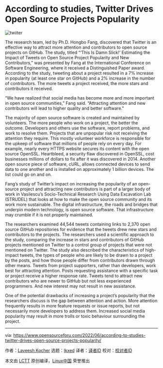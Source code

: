 [#]: subject: "According to studies, Twitter Drives Open Source Projects Popularity"
[#]: via: "https://www.opensourceforu.com/2022/06/according-to-studies-twitter-drives-open-source-projects-popularity/"
[#]: author: "Laveesh Kocher https://www.opensourceforu.com/author/laveesh-kocher/"
[#]: collector: "lkxed"
[#]: translator: " "
[#]: reviewer: " "
[#]: publisher: " "
[#]: url: " "

According to studies, Twitter Drives Open Source Projects Popularity
======
![twiiter][1]

The research team, led by Ph.D. Hongbo Fang, discovered that Twitter is an effective way to attract more attention and contributors to open source projects on GitHub. The study, titled “‘This Is Damn Slick!’ Estimating the Impact of Tweets on Open Source Project Popularity and New Contributors,” was presented by Fang at the International Conference on Software Engineering, where it received a Distinguished Paper award. According to the study, tweeting about a project resulted in a 7% increase in popularity (at least one star on GitHub) and a 2% increase in the number of contributors. The more tweets a project received, the more stars and contributors it received.

“We have realized that social media has become more and more important in open source communities,” Fang said. “Attracting attention and new contributors will lead to higher quality and better software.”

The majority of open source software is created and maintained by volunteers. The more people who work on a project, the better the outcome. Developers and others use the software, report problems, and work to resolve them. Projects that are unpopular risk not receiving the attention they require. This mostly volunteer workforce is responsible for the upkeep of software that millions of people rely on every day. For example, nearly every HTTPS website secures its content with the open source OpenSSL. Heartbleed, a security flaw discovered in OpenSSL, cost businesses millions of dollars to fix after it was discovered in 2014. Another open source piece of software, cURL, allows connected devices to send data to one another and is installed on approximately 1 billion devices. The list could go on and on.

Fang’s study of Twitter’s impact on increasing the popularity of an open-source project and attracting new contributors is part of a larger body of work in Vasilescu’s Socio-Technical Research Using Data Excavation Lab (STRUDEL) that looks at how to make the open source community and its work more sustainable. The digital infrastructure, the roads and bridges that underpin modern technology, is open source software. That infrastructure may crumble if it is not properly maintained.

The researchers examined 44,544 tweets containing links to 2,370 open source GitHub repositories for evidence that the tweets drew new stars and contributors to the projects. The researchers used a scientific approach to the study, comparing the increase in stars and contributors of GitHub projects mentioned on Twitter to a control group of projects that were not mentioned on Twitter. The study also described the characteristics of high-impact tweets, the types of people who are likely to be drawn to a project by the posts, and how those people differ from contributors drawn through other means. Tweets from project supporters, rather than developers, work best for attracting attention. Posts requesting assistance with a specific task or project receive a higher response rate. Tweets tend to attract new contributors who are newer to GitHub but not less experienced programmers. And new interest may not result in new assistance.

One of the potential drawbacks of increasing a project’s popularity that the researchers discuss is the gap between attention and action. More attention frequently results in more feature requests or issue reports, but not necessarily more developers to address them. Increased social media popularity may result in more trolls or toxic behaviour surrounding the project.

--------------------------------------------------------------------------------

via: https://www.opensourceforu.com/2022/06/according-to-studies-twitter-drives-open-source-projects-popularity/

作者：[Laveesh Kocher][a]
选题：[lkxed][b]
译者：[译者ID](https://github.com/译者ID)
校对：[校对者ID](https://github.com/校对者ID)

本文由 [LCTT](https://github.com/LCTT/TranslateProject) 原创编译，[Linux中国](https://linux.cn/) 荣誉推出

[a]: https://www.opensourceforu.com/author/laveesh-kocher/
[b]: https://github.com/lkxed
[1]: https://www.opensourceforu.com/wp-content/uploads/2022/06/twiiter.jpg
